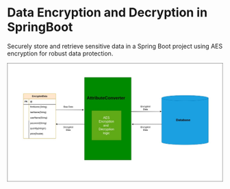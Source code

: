 # Data Encryption and Decryption in SpringBoot
Securely store and retrieve sensitive data in a Spring Boot project using AES encryption for robust data protection.

![Entity Encryption and Decryption Process using AES Algorithm](./images/AesEncryption.jpg)
